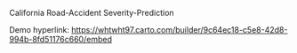 California Road-Accident Severity-Prediction

Demo hyperlink: https://whtwht97.carto.com/builder/9c64ec18-c5e8-42d8-994b-8fd51176c660/embed
